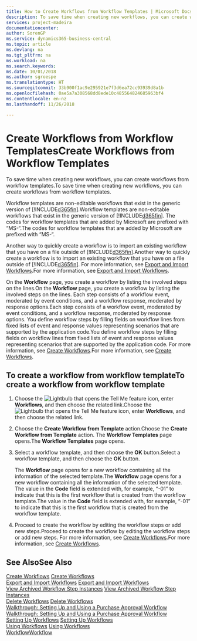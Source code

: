 ```yaml
---
title: How to Create Workflows from Workflow Templates | Microsoft Docs
description: To save time when creating new workflows, you can create workflows from workflow templates.
services: project-madeira
documentationcenter: 
author: SorenGP
ms.service: dynamics365-business-central
ms.topic: article
ms.devlang: na
ms.tgt_pltfrm: na
ms.workload: na
ms.search.keywords: 
ms.date: 10/01/2018
ms.author: sgroespe
ms.translationtype: HT
ms.sourcegitcommit: 33b900f1ac9e295921e7f3d6ea72cc93939d8a1b
ms.openlocfilehash: 0ae5a7a308568dd8ede10c485564824685963bf4
ms.contentlocale: en-nz
ms.lasthandoff: 11/26/2018

---
```

# <a name="create-workflows-from-workflow-templates"></a><span data-ttu-id="659b7-103">Create Workflows from Workflow Templates</span><span class="sxs-lookup"><span data-stu-id="659b7-103">Create Workflows from Workflow Templates</span></span>
<span data-ttu-id="659b7-104">To save time when creating new workflows, you can create workflows from workflow templates.</span><span class="sxs-lookup"><span data-stu-id="659b7-104">To save time when creating new workflows, you can create workflows from workflow templates.</span></span>  

 <span data-ttu-id="659b7-105">Workflow templates are non-editable workflows that exist in the generic version of [!INCLUDE[d365fin](includes/d365fin_md.md)].</span><span class="sxs-lookup"><span data-stu-id="659b7-105">Workflow templates are non-editable workflows that exist in the generic version of [!INCLUDE[d365fin](includes/d365fin_md.md)].</span></span> <span data-ttu-id="659b7-106">The codes for workflow templates that are added by Microsoft are prefixed with “MS-“.</span><span class="sxs-lookup"><span data-stu-id="659b7-106">The codes for workflow templates that are added by Microsoft are prefixed with “MS-“.</span></span>  

 <span data-ttu-id="659b7-107">Another way to quickly create a workflow is to import an existing workflow that you have on a file outside of [!INCLUDE[d365fin](includes/d365fin_md.md)].</span><span class="sxs-lookup"><span data-stu-id="659b7-107">Another way to quickly create a workflow is to import an existing workflow that you have on a file outside of [!INCLUDE[d365fin](includes/d365fin_md.md)].</span></span> <span data-ttu-id="659b7-108">For more information, see [Export and Import Workflows](across-how-to-export-and-import-workflows.md).</span><span class="sxs-lookup"><span data-stu-id="659b7-108">For more information, see [Export and Import Workflows](across-how-to-export-and-import-workflows.md).</span></span>  

<span data-ttu-id="659b7-109">On the **Workflow** page, you create a workflow by listing the involved steps on the lines.</span><span class="sxs-lookup"><span data-stu-id="659b7-109">On the **Workflow** page, you create a workflow by listing the involved steps on the lines.</span></span> <span data-ttu-id="659b7-110">Each step consists of a workflow event, moderated by event conditions, and a workflow response, moderated by response options.</span><span class="sxs-lookup"><span data-stu-id="659b7-110">Each step consists of a workflow event, moderated by event conditions, and a workflow response, moderated by response options.</span></span> <span data-ttu-id="659b7-111">You define workflow steps by filling fields on workflow lines from fixed lists of event and response values representing scenarios that are supported by the application code.</span><span class="sxs-lookup"><span data-stu-id="659b7-111">You define workflow steps by filling fields on workflow lines from fixed lists of event and response values representing scenarios that are supported by the application code.</span></span> <span data-ttu-id="659b7-112">For more information, see [Create Workflows](across-how-to-create-workflows.md).</span><span class="sxs-lookup"><span data-stu-id="659b7-112">For more information, see [Create Workflows](across-how-to-create-workflows.md).</span></span>  

## <a name="to-create-a-workflow-from-workflow-template"></a><span data-ttu-id="659b7-113">To create a workflow from workflow template</span><span class="sxs-lookup"><span data-stu-id="659b7-113">To create a workflow from workflow template</span></span>  
1.  <span data-ttu-id="659b7-114">Choose the ![Lightbulb that opens the Tell Me feature](media/ui-search/search_small.png "Tell me what you want to do") icon, enter **Workflows**, and then choose the related link.</span><span class="sxs-lookup"><span data-stu-id="659b7-114">Choose the ![Lightbulb that opens the Tell Me feature](media/ui-search/search_small.png "Tell me what you want to do") icon, enter **Workflows**, and then choose the related link.</span></span>  
2.  <span data-ttu-id="659b7-115">Choose the **Create Workflow from Template** action.</span><span class="sxs-lookup"><span data-stu-id="659b7-115">Choose the **Create Workflow from Template** action.</span></span> <span data-ttu-id="659b7-116">The **Workflow Templates** page opens.</span><span class="sxs-lookup"><span data-stu-id="659b7-116">The **Workflow Templates** page opens.</span></span>  
3.  <span data-ttu-id="659b7-117">Select a workflow template, and then choose the **OK** button.</span><span class="sxs-lookup"><span data-stu-id="659b7-117">Select a workflow template, and then choose the **OK** button.</span></span>  

     <span data-ttu-id="659b7-118">The **Workflow** page opens for a new workflow containing all the information of the selected template.</span><span class="sxs-lookup"><span data-stu-id="659b7-118">The **Workflow** page opens for a new workflow containing all the information of the selected template.</span></span> <span data-ttu-id="659b7-119">The value in the **Code** field is extended with, for example, “-01” to indicate that this is the first workflow that is created from the workflow template.</span><span class="sxs-lookup"><span data-stu-id="659b7-119">The value in the **Code** field is extended with, for example, “-01” to indicate that this is the first workflow that is created from the workflow template.</span></span>  
4.  <span data-ttu-id="659b7-120">Proceed to create the workflow by editing the workflow steps or add new steps.</span><span class="sxs-lookup"><span data-stu-id="659b7-120">Proceed to create the workflow by editing the workflow steps or add new steps.</span></span> <span data-ttu-id="659b7-121">For more information, see [Create Workflows](across-how-to-create-workflows.md).</span><span class="sxs-lookup"><span data-stu-id="659b7-121">For more information, see [Create Workflows](across-how-to-create-workflows.md).</span></span>  

## <a name="see-also"></a><span data-ttu-id="659b7-122">See Also</span><span class="sxs-lookup"><span data-stu-id="659b7-122">See Also</span></span>  
 <span data-ttu-id="659b7-123">[Create Workflows](across-how-to-create-workflows.md) </span><span class="sxs-lookup"><span data-stu-id="659b7-123">[Create Workflows](across-how-to-create-workflows.md) </span></span>  
 <span data-ttu-id="659b7-124">[Export and Import Workflows](across-how-to-export-and-import-workflows.md) </span><span class="sxs-lookup"><span data-stu-id="659b7-124">[Export and Import Workflows](across-how-to-export-and-import-workflows.md) </span></span>  
 <span data-ttu-id="659b7-125">[View Archived Workflow Step Instances](across-how-to-view-archived-workflow-step-instances.md) </span><span class="sxs-lookup"><span data-stu-id="659b7-125">[View Archived Workflow Step Instances](across-how-to-view-archived-workflow-step-instances.md) </span></span>  
 <span data-ttu-id="659b7-126">[Delete Workflows](across-how-to-delete-workflows.md) </span><span class="sxs-lookup"><span data-stu-id="659b7-126">[Delete Workflows](across-how-to-delete-workflows.md) </span></span>  
 <span data-ttu-id="659b7-127">[Walkthrough: Setting Up and Using a Purchase Approval Workflow](walkthrough-setting-up-and-using-a-purchase-approval-workflow.md) </span><span class="sxs-lookup"><span data-stu-id="659b7-127">[Walkthrough: Setting Up and Using a Purchase Approval Workflow](walkthrough-setting-up-and-using-a-purchase-approval-workflow.md) </span></span>  
 <span data-ttu-id="659b7-128">[Setting Up Workflows](across-set-up-workflows.md) </span><span class="sxs-lookup"><span data-stu-id="659b7-128">[Setting Up Workflows](across-set-up-workflows.md) </span></span>  
 <span data-ttu-id="659b7-129">[Using Workflows](across-use-workflows.md) </span><span class="sxs-lookup"><span data-stu-id="659b7-129">[Using Workflows](across-use-workflows.md) </span></span>  
 [<span data-ttu-id="659b7-130">Workflow</span><span class="sxs-lookup"><span data-stu-id="659b7-130">Workflow</span></span>](across-workflow.md)   

